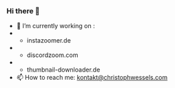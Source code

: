 ### Hi there 👋

- 🔭 I’m currently working on :
- - instazoomer.de
- - discordzoom.com
- - thumbnail-downloader.de
- 📫 How to reach me: kontakt@christophwessels.com

<!--
**christophwessels/christophwessels** is a ✨ _special_ ✨ repository because its `README.md` (this file) appears on your GitHub profile.

Here are some ideas to get you started:

- 🔭 I’m currently working on ...
- 🌱 I’m currently learning ...
- 👯 I’m looking to collaborate on ...
- 🤔 I’m looking for help with ...
- 💬 Ask me about ...
- 📫 How to reach me: ...
- 😄 Pronouns: ...
- ⚡ Fun fact: ...
-->
